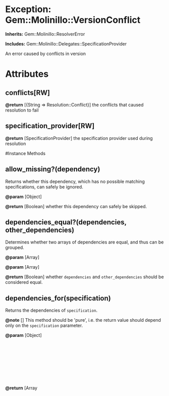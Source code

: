 # Exception: Gem::Molinillo::VersionConflict
**Inherits:** Gem::Molinillo::ResolverError
    
**Includes:** Gem::Molinillo::Delegates::SpecificationProvider
  

An error caused by conflicts in version


# Attributes
## conflicts[RW] [](#attribute-i-conflicts)

**@return** [{String => Resolution::Conflict}] the conflicts that caused
resolution to fail

## specification_provider[RW] [](#attribute-i-specification_provider)

**@return** [SpecificationProvider] the specification provider used during
resolution


#Instance Methods
## allow_missing?(dependency) [](#method-i-allow_missing?)
Returns whether this dependency, which has no possible matching
specifications, can safely be ignored.

**@param** [Object] 

**@return** [Boolean] whether this dependency can safely be skipped.

## dependencies_equal?(dependencies, other_dependencies) [](#method-i-dependencies_equal?)
Determines whether two arrays of dependencies are equal, and thus can be
grouped.

**@param** [Array<Object>] 

**@param** [Array<Object>] 

**@return** [Boolean] whether `dependencies` and `other_dependencies` should
be considered equal.

## dependencies_for(specification) [](#method-i-dependencies_for)
Returns the dependencies of `specification`.

**@note** [] This method should be 'pure', i.e. the return value should depend
only on the `specification` parameter.

**@param** [Object] 

**@return** [Array<Object>] the dependencies that are required by the given
`specification`.

## initialize(conflicts, specification_provider) [](#method-i-initialize)
Initializes a new error with the given version conflicts.

**@param** [{String => Resolution::Conflict}] see {#conflicts}

**@param** [SpecificationProvider] see {#specification_provider}

**@return** [VersionConflict] a new instance of VersionConflict

## message_with_trees(opts{}) [](#method-i-message_with_trees)

**@option** [] 

**@option** [] 

**@option** [] 

**@option** [] 

**@option** [] 

**@option** [] 

**@param** [Hash] the options to create a message with.

**@return** [String] An error message that includes requirement trees,
which is much more detailed & customizable than the default message

## name_for(dependency) [](#method-i-name_for)
Returns the name for the given `dependency`.

**@note** [] This method should be 'pure', i.e. the return value should depend
only on the `dependency` parameter.

**@param** [Object] 

**@return** [String] the name for the given `dependency`.

## name_for_explicit_dependency_source() [](#method-i-name_for_explicit_dependency_source)

**@return** [String] the name of the source of explicit dependencies, i.e.
those passed to {Resolver#resolve} directly.

## name_for_locking_dependency_source() [](#method-i-name_for_locking_dependency_source)

**@return** [String] the name of the source of 'locked' dependencies, i.e.
those passed to {Resolver#resolve} directly as the `base`

## requirement_satisfied_by?(requirement, activated, spec) [](#method-i-requirement_satisfied_by?)
Determines whether the given `requirement` is satisfied by the given `spec`,
in the context of the current `activated` dependency graph.

**@param** [Object] 

**@param** [DependencyGraph] the current dependency graph in the
resolution process.

**@param** [Object] 

**@return** [Boolean] whether `requirement` is satisfied by `spec` in the
context of the current `activated` dependency graph.

## search_for(dependency) [](#method-i-search_for)
Search for the specifications that match the given dependency. The
specifications in the returned array will be considered in reverse order, so
the latest version ought to be last.

**@note** [] This method should be 'pure', i.e. the return value should depend
only on the `dependency` parameter.

**@param** [Object] 

**@return** [Array<Object>] the specifications that satisfy the given
`dependency`.

## sort_dependencies(dependencies, activated, conflicts) [](#method-i-sort_dependencies)
Sort dependencies so that the ones that are easiest to resolve are first.
Easiest to resolve is (usually) defined by:
    1) Is this dependency already activated?
    2) How relaxed are the requirements?
    3) Are there any conflicts for this dependency?
    4) How many possibilities are there to satisfy this dependency?

**@param** [Array<Object>] 

**@param** [DependencyGraph] the current dependency graph in the
resolution process.

**@param** [{String => Array<Conflict>}] 

**@return** [Array<Object>] a sorted copy of `dependencies`.

